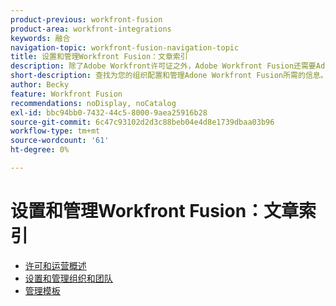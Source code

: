 ```yaml
---
product-previous: workfront-fusion
product-area: workfront-integrations
keywords: 融合
navigation-topic: workfront-fusion-navigation-topic
title: 设置和管理Workfront Fusion：文章索引
description: 除了Adobe Workfront许可证之外，Adobe Workfront Fusion还需要Adobe Workfront Fusion许可证。
short-description: 查找为您的组织配置和管理Adone Workfront Fusion所需的信息。
author: Becky
feature: Workfront Fusion
recommendations: noDisplay, noCatalog
exl-id: bbc94bb0-7432-44c5-8000-9aea25916b28
source-git-commit: 6c47c93102d2d3c88beb04e4d8e1739dbaa03b96
workflow-type: tm+mt
source-wordcount: '61'
ht-degree: 0%

---
```


# 设置和管理Workfront Fusion：文章索引

* [许可和运营概述](/help/workfront-fusion/set-up-and-manage-workfront-fusion/licensing-operations-overview/licensing-operations-overviews.md)
* [设置和管理组织和团队](/help/workfront-fusion/set-up-and-manage-workfront-fusion/set-up-and-manage-orgs-and-teams/set-up-and-manage-orgs-and-teams.md)
* [管理模板](/help/workfront-fusion/set-up-and-manage-workfront-fusion/manage-templates/manage-templates-toc.md)

